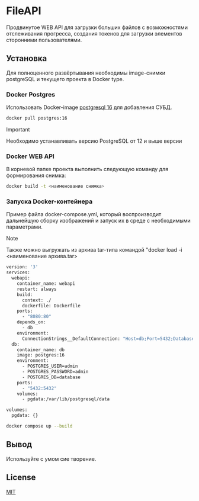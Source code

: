 # FileAPI

Продвинутое WEB API для загрузки больших файлов с возможностями отслеживания прогресса, создания токенов для загрузки элементов сторонними пользователями.

## Установка
Для полноценного развёртывания необходимы image-снимки postgreSQL и текущего проекта в Docker type.

### Docker Postgres
Использовать Docker-image [postgresql 16](https://hub.docker.com/_/postgres) для добавления СУБД.
```bash
docker pull postgres:16
```
> [!IMPORTANT]
> Необходимо устанавливать версию PostgreSQL от 12 и выше версии
### Docker WEB API
В корневой папке проекта выполнить следующую команду для формирования снимка:
```bash
docker build -t <наименование снимка>
```
### Запуска Docker-контейнера
Пример файла docker-compose.yml, который воспроизводит дальнейшую сборку изображений и запуск их в среде с необходимыми параметрами.
> [!NOTE]
> Также можно выгружать из архива tar-типа командой "docker load -i <наименование архива.tar>
```bash
version: '3'
services:
  webapi:
    container_name: webapi
    restart: always
    build:
      context: ./
      dockerfile: Dockerfile
    ports:
      - "8080:80"
    depends_on:
      - db
    environment:
      ConnectionStrings__DefaultConnection: "Host=db;Port=5432;Database=database;Username=admin;Password=admin;"
  db:
    container_name: db
    image: postgres:16
    environment:
      - POSTGRES_USER=admin
      - POSTGRES_PASSWORD=admin
      - POSTGRES_DB=database
    ports:
      - "5432:5432"
    volumes:
      - pgdata:/var/lib/postgresql/data

volumes:
  pgdata: {}
```
```bash
docker compose up --build
```
## Вывод

Используйте с умом сие творение.

## License

[MIT](https://choosealicense.com/licenses/mit/)
